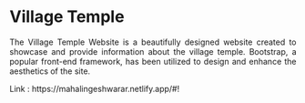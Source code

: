 # Village Temple  
<p align="justify">
The Village Temple Website is a beautifully designed website created to showcase and provide information about the village temple. Bootstrap, a popular front-end framework, has been utilized to design and enhance the aesthetics of the site.
</p>
Link : https://mahalingeshwarar.netlify.app/#!
